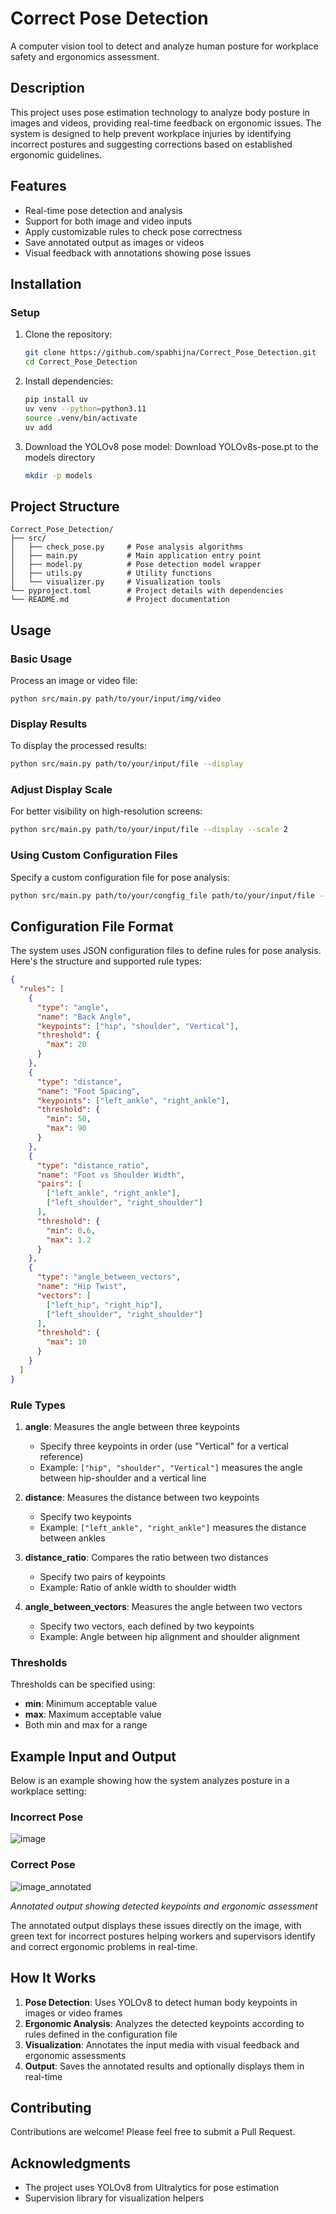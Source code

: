 # Correct Pose Detection

A computer vision tool to detect and analyze human posture for workplace safety and ergonomics assessment.

## Description

This project uses pose estimation technology to analyze body posture in images and videos, providing real-time feedback on ergonomic issues. The system is designed to help prevent workplace injuries by identifying incorrect postures and suggesting corrections based on established ergonomic guidelines.

## Features

- Real-time pose detection and analysis
- Support for both image and video inputs
- Apply customizable rules to check pose correctness
- Save annotated output as images or videos
- Visual feedback with annotations showing pose issues

## Installation
### Setup

1. Clone the repository:
   ```bash
   git clone https://github.com/spabhijna/Correct_Pose_Detection.git
   cd Correct_Pose_Detection
   ```

2. Install dependencies:
   ```bash
   pip install uv
   uv venv --python=python3.11
   source .venv/bin/activate
   uv add
   ```

3. Download the YOLOv8 pose model:
   Download YOLOv8s-pose.pt to the models directory
   ```bash
   mkdir -p models
   ```

## Project Structure

```
Correct_Pose_Detection/
├── src/
│   ├── check_pose.py     # Pose analysis algorithms
│   ├── main.py           # Main application entry point
│   ├── model.py          # Pose detection model wrapper
│   ├── utils.py          # Utility functions
│   └── visualizer.py     # Visualization tools
└── pyproject.toml        # Project details with dependencies
└── README.md             # Project documentation
```

## Usage

### Basic Usage

Process an image or video file:

```
python src/main.py path/to/your/input/img/video
```

### Display Results

To display the processed results:

```bash
python src/main.py path/to/your/input/file --display
```

### Adjust Display Scale

For better visibility on high-resolution screens:

```bash
python src/main.py path/to/your/input/file --display --scale 2
```

### Using Custom Configuration Files

Specify a custom configuration file for pose analysis:

```bash
python src/main.py path/to/your/congfig_file path/to/your/input/file --display
```

## Configuration File Format

The system uses JSON configuration files to define rules for pose analysis. Here's the structure and supported rule types:

```json
{
  "rules": [
    {
      "type": "angle",
      "name": "Back Angle",
      "keypoints": ["hip", "shoulder", "Vertical"],
      "threshold": {
        "max": 20
      }
    },
    {
      "type": "distance",
      "name": "Foot Spacing",
      "keypoints": ["left_ankle", "right_ankle"],
      "threshold": {
        "min": 50,
        "max": 90
      }
    },
    {
      "type": "distance_ratio",
      "name": "Foot vs Shoulder Width",
      "pairs": [
        ["left_ankle", "right_ankle"],
        ["left_shoulder", "right_shoulder"]
      ],
      "threshold": {
        "min": 0.6,
        "max": 1.2
      }
    },
    {
      "type": "angle_between_vectors",
      "name": "Hip Twist",
      "vectors": [
        ["left_hip", "right_hip"],
        ["left_shoulder", "right_shoulder"]
      ],
      "threshold": {
        "max": 10
      }
    }
  ]
}
```

### Rule Types

1. **angle**: Measures the angle between three keypoints
   - Specify three keypoints in order (use "Vertical" for a vertical reference)
   - Example: `["hip", "shoulder", "Vertical"]` measures the angle between hip-shoulder and a vertical line

2. **distance**: Measures the distance between two keypoints
   - Specify two keypoints
   - Example: `["left_ankle", "right_ankle"]` measures the distance between ankles

3. **distance_ratio**: Compares the ratio between two distances
   - Specify two pairs of keypoints
   - Example: Ratio of ankle width to shoulder width

4. **angle_between_vectors**: Measures the angle between two vectors
   - Specify two vectors, each defined by two keypoints
   - Example: Angle between hip alignment and shoulder alignment

### Thresholds

Thresholds can be specified using:
- **min**: Minimum acceptable value
- **max**: Maximum acceptable value
- Both min and max for a range

## Example Input and Output

Below is an example showing how the system analyzes posture in a workplace setting:

### Incorrect Pose

![image](img/incorrect_deadlift_annotated.jpg)


### Correct Pose

![image_annotated](img/correct_deadlift_annotated.jpg)


*Annotated output showing detected keypoints and ergonomic assessment*


The annotated output displays these issues directly on the image, with green text for incorrect postures helping workers and supervisors identify and correct ergonomic problems in real-time.

## How It Works

1. **Pose Detection**: Uses YOLOv8 to detect human body keypoints in images or video frames
2. **Ergonomic Analysis**: Analyzes the detected keypoints according to rules defined in the configuration file
3. **Visualization**: Annotates the input media with visual feedback and ergonomic assessments
4. **Output**: Saves the annotated results and optionally displays them in real-time

## Contributing

Contributions are welcome! Please feel free to submit a Pull Request.

## Acknowledgments

- The project uses YOLOv8 from Ultralytics for pose estimation
- Supervision library for visualization helpers